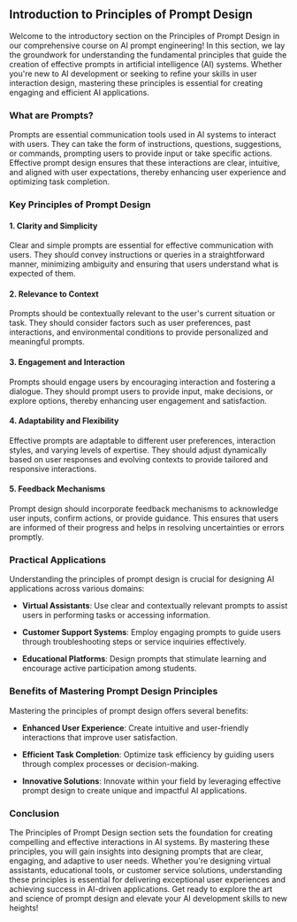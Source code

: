 ## Introduction to Principles of Prompt Design

Welcome to the introductory section on the Principles of Prompt Design in our comprehensive course on AI prompt engineering! In this section, we lay the groundwork for understanding the fundamental principles that guide the creation of effective prompts in artificial intelligence (AI) systems. Whether you're new to AI development or seeking to refine your skills in user interaction design, mastering these principles is essential for creating engaging and efficient AI applications.

### What are Prompts?

Prompts are essential communication tools used in AI systems to interact with users. They can take the form of instructions, questions, suggestions, or commands, prompting users to provide input or take specific actions. Effective prompt design ensures that these interactions are clear, intuitive, and aligned with user expectations, thereby enhancing user experience and optimizing task completion.

### Key Principles of Prompt Design

#### 1. **Clarity and Simplicity**

Clear and simple prompts are essential for effective communication with users. They should convey instructions or queries in a straightforward manner, minimizing ambiguity and ensuring that users understand what is expected of them.

#### 2. **Relevance to Context**

Prompts should be contextually relevant to the user's current situation or task. They should consider factors such as user preferences, past interactions, and environmental conditions to provide personalized and meaningful prompts.

#### 3. **Engagement and Interaction**

Prompts should engage users by encouraging interaction and fostering a dialogue. They should prompt users to provide input, make decisions, or explore options, thereby enhancing user engagement and satisfaction.

#### 4. **Adaptability and Flexibility**

Effective prompts are adaptable to different user preferences, interaction styles, and varying levels of expertise. They should adjust dynamically based on user responses and evolving contexts to provide tailored and responsive interactions.

#### 5. **Feedback Mechanisms**

Prompt design should incorporate feedback mechanisms to acknowledge user inputs, confirm actions, or provide guidance. This ensures that users are informed of their progress and helps in resolving uncertainties or errors promptly.

### Practical Applications

Understanding the principles of prompt design is crucial for designing AI applications across various domains:

- **Virtual Assistants**: Use clear and contextually relevant prompts to assist users in performing tasks or accessing information.
  
- **Customer Support Systems**: Employ engaging prompts to guide users through troubleshooting steps or service inquiries effectively.
  
- **Educational Platforms**: Design prompts that stimulate learning and encourage active participation among students.

### Benefits of Mastering Prompt Design Principles

Mastering the principles of prompt design offers several benefits:

- **Enhanced User Experience**: Create intuitive and user-friendly interactions that improve user satisfaction.
  
- **Efficient Task Completion**: Optimize task efficiency by guiding users through complex processes or decision-making.
  
- **Innovative Solutions**: Innovate within your field by leveraging effective prompt design to create unique and impactful AI applications.

### Conclusion

The Principles of Prompt Design section sets the foundation for creating compelling and effective interactions in AI systems. By mastering these principles, you will gain insights into designing prompts that are clear, engaging, and adaptive to user needs. Whether you're designing virtual assistants, educational tools, or customer service solutions, understanding these principles is essential for delivering exceptional user experiences and achieving success in AI-driven applications. Get ready to explore the art and science of prompt design and elevate your AI development skills to new heights!